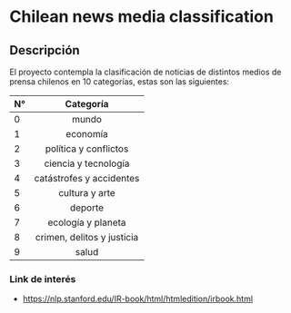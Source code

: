 # Chilean news media classification

## Descripción

El proyecto contempla la clasificación de noticias de distintos medios de prensa chilenos en 10 categorías, estas son las siguientes:

<div align="center">

|**N°** | **Categoría** |
|---|:---------:|
|0|mundo|
|1|economía|
|2|política y conflictos|
|3|ciencia y tecnología|
|4|catástrofes y accidentes|
|5|cultura y arte|
|6|deporte|
|7|ecología y planeta|
|8|crimen, delitos y justicia|
|9|salud|
 
</div>


### Link de interés
- https://nlp.stanford.edu/IR-book/html/htmledition/irbook.html
